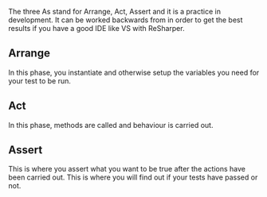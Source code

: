 The three As stand for Arrange, Act, Assert and it is a practice in development. It can be worked backwards from in order to get the best results if you have a good IDE like VS with ReSharper.

## Arrange
In this phase, you instantiate and otherwise setup the variables you need for your test to be run.

## Act
In this phase, methods are called and behaviour is carried out.

## Assert 
This is where you assert what you want to be true after the actions have been carried out. This is where you will find out if your tests have passed or not.